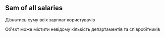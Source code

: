 ## Sam of all salaries

Дізнатись суму всіх зарплат користувачів

Об'єкт може містити невідому кількість департаментів та співробітників